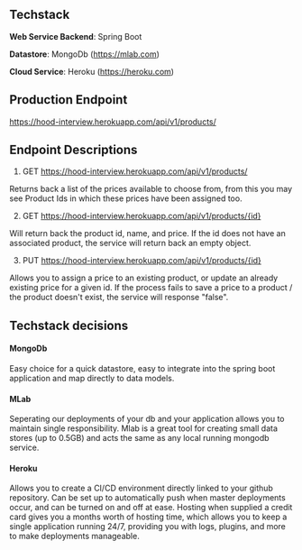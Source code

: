 ## Techstack
**Web Service Backend**: Spring Boot

**Datastore**: MongoDb (https://mlab.com)

**Cloud Service**: Heroku (https://heroku.com)

## Production Endpoint
https://hood-interview.herokuapp.com/api/v1/products/

## Endpoint Descriptions

1) GET https://hood-interview.herokuapp.com/api/v1/products/

Returns back a list of the prices available to choose from, from this you may see Product Ids in which these prices have been assigned too.

2) GET https://hood-interview.herokuapp.com/api/v1/products/{id}

Will return back the product id, name, and price. If the id does not have an associated product, the service will return back an empty object.

3) PUT https://hood-interview.herokuapp.com/api/v1/products/{id}

Allows you to assign a price to an existing product, or update an already existing price for a given id.
If the process fails to save a price to a product / the product doesn't exist, the service will response "false".

## Techstack decisions
#### MongoDb
Easy choice for a quick datastore, easy to integrate into the spring boot application and map directly to data models.

#### MLab
Seperating our deployments of your db and your application allows you to maintain single responsibility. Mlab is a great tool for creating
small data stores (up to 0.5GB) and acts the same as any local running mongodb service.

#### Heroku
Allows you to create a CI/CD environment directly linked to your github repository. Can be set up to automatically push when master deployments
occur, and can be turned on and off at ease. Hosting when supplied a credit card gives you a months worth of hosting time, which allows you
to keep a single application running 24/7, providing you with logs, plugins, and more to make deployments manageable.
